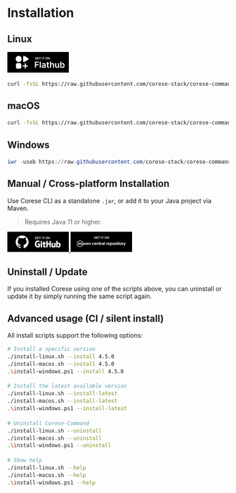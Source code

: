 <!-- markdownlint-disable MD033 -->

# Installation

## Linux

<a href="https://flathub.org/fr/apps/fr.inria.corese.CoreseCommand">
  <img src="./_static/logo/badge_flathub.svg" alt="Flathub" width="140">
</a>

```bash
curl -fsSL https://raw.githubusercontent.com/corese-stack/corese-command/main/packaging/scripts/install-linux.sh -o /tmp/corese.sh && bash /tmp/corese.sh
```

## macOS

```bash
curl -fsSL https://raw.githubusercontent.com/corese-stack/corese-command/main/packaging/scripts/install-macos.sh -o /tmp/corese.sh && bash /tmp/corese.sh
```

## Windows

```powershell
iwr -useb https://raw.githubusercontent.com/corese-stack/corese-command/main/packaging/scripts/install-windows.ps1 | iex
```

## Manual / Cross-platform Installation

Use Corese CLI as a standalone `.jar`, or add it to your Java project via Maven.  
> Requires Java 11 or higher.

<a href="https://github.com/corese-stack/corese-command/releases">
  <img src="./_static/logo/badge_github.svg" alt="GitHub Release" width="140">
</a>
<a href="https://central.sonatype.com/artifact/fr.inria.corese/corese-command">
  <img src="./_static/logo/badge_maven.svg" alt="Maven Central" width="140">
</a>

## Uninstall / Update

If you installed Corese using one of the scripts above, you can uninstall or update it by simply running the same script again.

## Advanced usage (CI / silent install)

All install scripts support the following options:

```bash
# Install a specific version
./install-linux.sh --install 4.5.0
./install-macos.sh --install 4.5.0
.\install-windows.ps1 --install 4.5.0

# Install the latest available version
./install-linux.sh --install-latest
./install-macos.sh --install-latest
.\install-windows.ps1 --install-latest

# Uninstall Corese-Command
./install-linux.sh --uninstall
./install-macos.sh --uninstall
.\install-windows.ps1 --uninstall

# Show help
./install-linux.sh --help
./install-macos.sh --help
.\install-windows.ps1 --help
```
